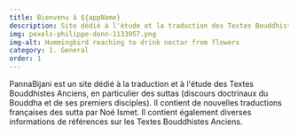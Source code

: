 ```yaml
---
title: Bienvenu à ${appName}
description: Site dédié à l'étude et la traduction des Textes Bouddhistes Anciens
img: pexels-philippe-donn-1133957.png
img-alt: Hummingbird reaching to drink nectar from flowers
category: 1. General
order: 1
---
```


PannaBijani est un site dédié à la traduction et à l'étude des Textes Bouddhistes Anciens, en particulier des suttas (discours doctrinaux du Bouddha et de ses premiers disciples). Il contient de nouvelles traductions françaises des sutta par Noé Ismet. Il contient également diverses informations de références sur les Textes Bouddhistes Anciens.
